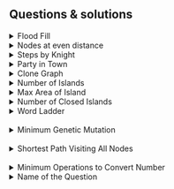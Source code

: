 ## Questions & solutions
<details><summary>Flood Fill</summary>
    
    Questoion description:
    An image is represented by an m x n integer grid image where image[i][j] represents the pixel value of the image.
    You are also given three integers sr, sc, and newColor. You should perform a flood fill on the image starting from the pixel image[sr][sc].
    To perform a flood fill, consider the starting pixel, plus any pixels connected 4-directionally to the starting pixel of the same color as the starting pixel,
    plus any pixels connected 4-directionally to those pixels (also with the same color), and so on. Replace the color of all of the aforementioned pixels 
    with newColor.

    Return the modified image after performing the flood fill.
    Idea to solve
    Solution Aapproach:
    use dfs trversal to explore all direction of given values and make newcolor to visited cells.
[Question Link](https://leetcode.com/problems/flood-fill/)
```java
class Solution {
    public void solve(int[][] image,int i,int j,int val,int color){
        if(i<0 || i>=image.length || j<0 || j>=image[0].length  ) return ;
        if(image[i][j]!=val) return;
        image[i][j]=color;
        solve(image,i+1,j,val,color);
        solve(image,i-1,j,val,color);
        solve(image,i,j+1,val,color);
        solve(image,i,j-1,val,color);
        return;
    }
    public int[][] floodFill(int[][] image, int sr, int sc, int newColor) {
        if(image[sr][sc]==newColor) return image;
        solve(image,sr,sc,image[sr][sc],newColor);
        return image;
    }
}
```
</details>
<details><summary>Nodes at even distance</summary>

    Given a connected acyclic graph with n nodes and n-1 edges, 
    count the pair of nodes that are at even distance(number of edges) from each other.
    Solution Aapproach:
    by using BFS traversal 
    count the nodes in even and odd levels even length possible with same level elements so count elements in in odd and even levels
    number of pairs equals to (oddCount*(oddCount-1)/2) + evenCount*(evenCount-1)/2
    
[Question Link](https://practice.geeksforgeeks.org/problems/nodes-at-even-distance0532/1#)

    
```java
class Solution
{
    int countOfNodes(ArrayList<ArrayList<Integer>> graph, int n) 
    {
        Queue<Integer> que=new LinkedList<>();
        boolean[] visited=new boolean[n+1];
        visited[1]=true;
        que.add(1);
        int level=0;
        int a=0,b=0;
        while(!que.isEmpty()){
            int size=que.size();
            if(level%2==0) a+=size;
            else b+=size;
            for(int i=0;i<size;i++){
                int curr=que.poll();
                for(int child:graph.get(curr)){
                    if(!visited[child]){
                        que.add(child);
                        visited[child]=true;
                    }
                }
            }
            level++;
            
        }
        int count=(a*(a-1)/2)+(b*(b-1)/2);
        return count;
    }
}
 ```
</details>
<details><summary>Steps by Knight</summary>

    Given a square chessboard, the initial position of Knight and position of a target. 
    Find out the minimum steps a Knight will take to reach the target position.

    Note:
    The initial and the target position coordinates of Knight have been given according to 1-base indexing.
    Solution Aapproach:
    by using BFS traversal 
    Use level wise BFS , as we need minimum steps or level to find target.
    
[Question Link](https://practice.geeksforgeeks.org/problems/steps-by-knight5927/1)

    
```java
class Solution
{
  //Function to find out minimum steps Knight needs to reach target position
    public int minStepToReachTarget(int KnightPos[], int TargetPos[], int N)
    {
        // Code here
        boolean[][] visited=new boolean[N][N];
        int[][] position=new int[][]{{2,-1},{2,1},{-2,1},{-2,-1},{1,2},{-1,2},{1,-2},{-1,-2}};
        Queue<int[]> que=new LinkedList<>();
        que.add(new int[]{KnightPos[0]-1,KnightPos[1]-1});
        visited[KnightPos[0]-1][KnightPos[1]-1]=true;
        int steps=0;
        while(!que.isEmpty()){
            int size=que.size();
            for(int i=size;i>0;i--){
                int[] curr=que.remove();
                if(curr[0]==TargetPos[0]-1 && curr[1]==TargetPos[1]-1) return steps;
                for(int j=0;j<8;j++){
                    int a=curr[0]+position[j][0];
                    int b=curr[1]+position[j][1];
                    if(a>=0 && a<N && b>=0 && b<N && visited[a][b]==false){
                        que.add(new int[]{a,b});
                        visited[a][b]=true;
                    }
                }
            }
            steps=steps+1;
        }
        return -1;
         
    }
    
}
 ```
</details>
<details><summary>Party in Town</summary>
    
        Question Description:
        Geek town has N Houses numbered from 1 to N. 
        They are connected with each other via N-1 bidirectional roads and an adjacency list adj is used to represent the connections. 
        To host the optimal party, you need to identify the house from which the distance to the farthest house is minimum.     
        Find this distance.
        Solution Approach:
        Dfs traversal from all nodes and comparing the longest depth node from each node.
    
[Practice Link](https://practice.geeksforgeeks.org/problems/party-in-town3951/1)
```java
class Solution{
    public static int depth=0;
    public static void dfs(ArrayList<ArrayList<Integer>> adj,int i,boolean[] visited,int d){
        visited[i]=true;
        for(int j=0;j<adj.get(i).size();j++){
            if(!visited[adj.get(i).get(j)]){
                dfs(adj,adj.get(i).get(j),visited,d+1);
            }
        }
        depth=Math.max(d,depth);
    }
    static int partyHouse(int N, ArrayList<ArrayList<Integer>> adj)
    {
        int mon=Integer.MAX_VALUE;
        for(int i=1;i<=N;i++){
            boolean[] visited=new boolean[N+1];
            depth=0;
            dfs(adj,i,visited,0);
            mon=Math.min(mon,depth);
        }
        return mon;
         
    }
}
```

    
    
    
</details>
<details><summary>Clone Graph</summary>
    
    Questoion description
    Given a reference of a node in a connected undirected graph.
    Return a deep copy (clone) of the graph.
    Each node in the graph contains a value (int) and a list (List[Node]) of its neighbors.
    Solution Aapproach:
    Bfs traversal to trverse the grpah and use Hashmap to store the original ond newly created nodes 
    connecting new nodes based on original nodes present in hashmap

```java
    class Node {
    public int val;
    public List<Node> neighbors;
    }
```
[Question Link](https://leetcode.com/problems/clone-graph/)
```java
class Solution {
    public Node cloneGraph(Node node) {
        if(node==null) return null;
        HashMap<Node,Node> map=new HashMap<>();
        Queue<Node> que=new LinkedList<>();
        
        que.add(node);
        Node newnode=new Node();
        newnode.val=node.val;
        map.put(node,newnode);
        while(!que.isEmpty()){
            Node curr=que.poll();
            for(Node child:curr.neighbors){
                if(!map.containsKey(child)){
                    Node temp=new Node();
                    temp.val=child.val;
                    map.put(child,temp);
                    que.add(child);
                }
                Node mapcurr=map.get(curr);
                mapcurr.neighbors.add(map.get(child));  
            }
        }
        return map.get(node);
    }
}
```
</details>
<details><summary> Number of Islands</summary>
    
    Questoion description:
    Given an m x n 2D binary grid grid which represents a map of '1's (land) and '0's (water), return the number of islands.
    An island is surrounded by water and is formed by connecting adjacent lands horizontally or vertically. 
    You may assume all four edges of the grid are all surrounded by water.
    Idea to solve
    Solution Aapproach:
    Traverse the matrix when an element is 1 means its land applyy explore(dfs) function on it 
    explore function visites the all neighbouring nodes in four directions and markes the 
    visisted nodes by this we can count number of islsnads in given 2D grid
[Question Link](https://leetcode.com/problems/number-of-islands/)
```java
class Solution {
    public void explore(int i,int j,char[][] grid,List<Integer> lst){
        if(i<0 || i>=grid.length || j<0 || j>=grid[0].length || grid[i][j]!='1') return;
        grid[i][j]='v';
        lst.add(1);
        explore(i+1,j,grid,lst);
        explore(i-1,j,grid,lst);
        explore(i,j+1,grid,lst);
        explore(i,j-1,grid,lst);
        return;
    }
    public int numIslands(char[][] grid) {
        int n=grid.length;
        int m=grid[0].length;
        int c=0;
        for(int i=0;i<n;i++){
            for(int j=0;j<m;j++){
                if(grid[i][j]=='1'){
                    List<Integer> lst=new ArrayList<>();
                    explore(i,j,grid,lst);
                   // System.out.println(lst.size());
                    c++;
                }
            }
        }
        return c;
    }
}
```
</details>
    <details><summary>Max Area of Island</summary>
    
    Questoion description:
    You are given an m x n binary matrix grid. An island is a group of 1's (representing land) connected 4-directionally (horizontal or vertical.) 
    You may assume all four edges of the grid are surrounded by water.

    The area of an island is the number of cells with a value 1 in the island.
    Return the maximum area of an island in grid. If there is no island, return 0.
    Idea to solve
    Solution Aapproach:
    Similar to number of islands but maintain count of land grids in particular island and maintaining maximum among all islands
[Question Link](https://leetcode.com/problems/max-area-of-island/)
```java
class Solution {
    public int explore(int i,int j,int[][] grid){
        if(i<0 || i>=grid.length || j<0 || j>=grid[0].length || grid[i][j]!=1) return 0;
        grid[i][j]=2;
        return 1+explore(i+1,j,grid)+explore(i-1,j,grid)+explore(i,j+1,grid)+explore(i,j-1,grid);
    }
    public int maxAreaOfIsland(int[][] grid) {
        int max=0;
        for(int i=0;i<grid.length;i++){
            for(int j=0;j<grid[0].length;j++){
                if(grid[i][j]==1){
                    int area=explore(i,j,grid);
                    max=Math.max(max,area);
                }
            }
        }
        return max;
    }
}
```
</details>
<details><summary>Number of Closed Islands</summary>
    
    Questoion description
    Given a 2D grid consists of 0s (land) and 1s (water).  
    An island is a maximal 4-directionally connected group of 0s and a closed island is an island totally (all left, top, right, bottom) surrounded by 1s.
    Return the number of closed islands.
    Idea to solve
    Solution Aapproach:
    similar to finding number of islands but check the last elemnts are surrrounded by water (value 1) by replacing visited grid value as similar to water 
    if not water return false its not closed 
[Question Link](https://leetcode.com/problems/number-of-closed-islands/)
```java
class Solution {
    public boolean explore(int i,int j,int[][] grid){
        if(i<0 || i>=grid.length || j<0 || j>=grid[0].length) return false;
        if(grid[i][j]==1) return true;
        grid[i][j]=1;
        boolean up=explore(i-1,j,grid );
        boolean down=explore(i+1,j,grid);
        boolean left=explore(i,j-1,grid);
        boolean right=explore(i,j+1,grid);
        return  up && down && left && right ;
    }
    public int closedIsland(int[][] grid) {
        int n=grid.length;
        int m=grid[0].length;
        int c=0;
        for(int i=0;i<n;i++){
            for(int j=0;j<m;j++){
                if(grid[i][j]==0){
                    if(explore(i,j,grid)) c++;
                }
            }
        }
        return c;
    }
}
```
</details>
<details><summary>Word Ladder</summary>
    
    Questoion description
    Idea to solve
    Solution Aapproach:
[Question Link](https://leetcode.com/problems/word-ladder/)
```java
    class Solution{
    }
```
</details>
 <br>
<details><summary>Minimum Genetic Mutation</summary>
    
    Questoion description
    Idea to solve
    Solution Aapproach:
[Question Link](https://leetcode.com/problems/minimum-genetic-mutation/)
```java
    class Solution{
    }
```
</details>
<br>
<details><summary>Shortest Path Visiting All Nodes</summary>
    
    Questoion description
    Idea to solve
    Solution Aapproach:
[Question Link](https://leetcode.com/problems/max-area-of-island/)
```java
    class Solution{
    }
```
</details>
<br>
<details><summary>Minimum Operations to Convert Number</summary>
    
    Questoion description
    Idea to solve
    Solution Aapproach:
[Question Link](https://leetcode.com/problems/max-area-of-island/)
```java
    class Solution{
    }
```
</details>
<details><summary>Name of the Question</summary>
    
    Questoion description
    Idea to solve
    Solution Aapproach:
[Question Link](https://leetcode.com/problems/max-area-of-island/)
```java
    class Solution{
    }
```
</details>
